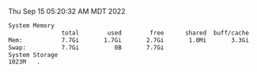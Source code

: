 Thu Sep 15 05:20:32 AM MDT 2022
```bash
System Memory
               total        used        free      shared  buff/cache   available
Mem:           7.7Gi       1.7Gi       2.7Gi       1.0Mi       3.3Gi       5.7Gi
Swap:          7.7Gi          0B       7.7Gi
System Storage
1023M	.
```
```bash
